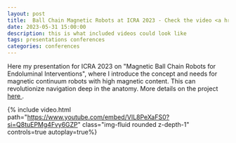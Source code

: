 ```yaml
---
layout: post
title:  Ball Chain Magnetic Robots at ICRA 2023 - Check the video <a href='https://www.youtube.com/embed/VIL8PeXaFS0?si=Q8tuEPMg4Fvy6GZP/'> :movie_camera: </a>.
date: 2023-05-31 15:00:00
description: this is what included videos could look like
tags: presentations conferences
categories: conferences
---
```

Here my presentation for ICRA 2023 on "Magnetic Ball Chain Robots for Endoluminal Interventions", where I introduce the concept and needs for magnetic continuum robots with 
high magnetic content. This can revolutionize navigation deep in the anatomy. More details on the project 
<a href='https://giovannipittiglio.github.io/projects/ballchain/'>here </a>.


{% include video.html path="https://www.youtube.com/embed/VIL8PeXaFS0?si=Q8tuEPMg4Fvy6GZP" class="img-fluid rounded z-depth-1" controls=true autoplay=true%}
